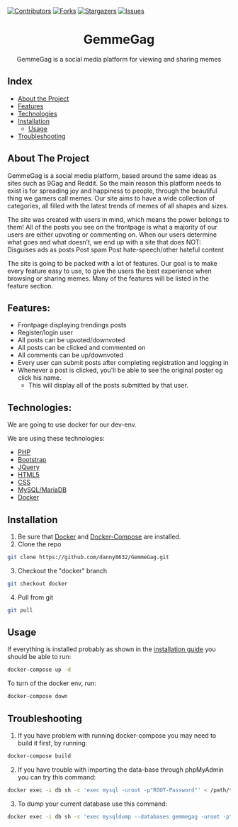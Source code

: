 [![Contributors][contributors-shield]][contributors-url]
[![Forks][forks-shield]][forks-url]
[![Stargazers][stars-shield]][stars-url]
[![Issues][issues-shield]][issues-url]

<p align="center">
  <h1 align="center">GemmeGag</h1>

  <p align="center">GemmeGag is a social media platform for viewing and sharing memes</p>
</p>

## Index

* [About the Project](#about-the-project)
* [Features](#features)
* [Technologies](#technologies)
* [Installation](#installation)
    * [Usage](#usage)
* [Troubleshooting](#Troubleshooting)


## About The Project

GemmeGag is a social media platform, based around the same ideas as sites such as 9Gag and Reddit. So the main reason this platform needs to exist is for spreading joy and happiness to people, through the beautiful thing we gamers call memes.
Our site aims to have a wide collection of categories, all filled with the latest trends of memes of all shapes and sizes.

The site was created with users in mind, which means the power belongs to them! All of the posts you see on the frontpage is what a majority of our users are either upvoting or commenting on. When our users determine what goes and what doesn’t, we end up with a site that does NOT:
Disguises ads as posts
Post spam
Post hate-speech/other hateful content

The site is going to be packed with a lot of features. Our goal is to make every feature easy to use, to give the users the best experience when browsing or sharing memes.
Many of the features will be listed in the feature section.



## Features:

- Frontpage displaying trendings posts
- Register/login user
- All posts can be upvoted/downvoted
- All posts can be clicked and commented on
- All comments can be up/downvoted
- Every user can submit posts after completing registration and logging in
- Whenever a post is clicked, you'll be able to see the original poster og click his name.
    - This will display all of the posts submitted by that user.



## Technologies:

We are going to use docker for our dev-env.

We are using these technologies:
- [PHP](https://www.php.net)
- [Bootstrap](https://getbootstrap.com)
- [JQuery](https://jquery.com)
- [HTML5](https://en.wikipedia.org/wiki/HTML5)
- [CSS](https://en.wikipedia.org/wiki/Cascading_Style_Sheets)
- [MySQL/MariaDB](https://www.mysql.com)
- [Docker](https://www.docker.com)


## Installation

1. Be sure that [Docker](https://www.docker.com) and [Docker-Compose](https://docs.docker.com/compose) are installed.
2. Clone the repo
```sh
git clone https://github.com/danny8632/GemmeGag.git
```
3. Checkout the "docker" branch
```sh
git checkout docker
```
4. Pull from git
```sh
git pull
```

## Usage

If everything is installed probably as shown in the [installation guide](#installation) you should be able to run:
```sh
docker-compose up -d
```

To turn of the docker env, run:
```sh
docker-compose down
```

## Troubleshooting

1. If you have problem with running docker-compose you may need to build it first, by running:
```sh
docker-compose build
```

2. If you have trouble with importing the data-base through phpMyAdmin you can try this command:
```sh
docker exec -i db sh -c 'exec mysql -uroot -p"ROOT-Password"' < /path/to/sql/file
```

3. To dump your current database use this command:
```sh
docker exec -i db sh -c 'exec mysqldump --databases gemmegag -uroot -p"ROOT-Password"' > GemmegagDB.sql
```




[contributors-shield]:
https://img.shields.io/github/contributors/danny8632/GemmeGag.svg?style=flat-square
[contributors-url]: https://github.com/danny8632/GemmeGag/graphs/contributors
[forks-shield]:
https://img.shields.io/github/forks/danny8632/GemmeGag.svg?style=flat-square
[forks-url]: https://github.com/danny8632/GemmeGag/network/members
[stars-shield]:
https://img.shields.io/github/stars/danny8632/GemmeGag.svg?style=flat-square
[stars-url]: https://github.com/danny8632/GemmeGag/stargazers
[issues-shield]:
https://img.shields.io/github/issues/danny8632/GemmeGag.svg?style=flat-square
[issues-url]: https://github.com/danny8632/GemmeGag/issues

